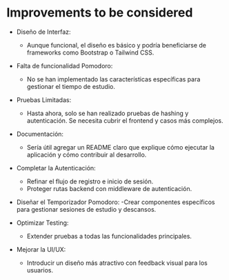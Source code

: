 # Improvements to be considered
- Diseño de Interfaz: 
    - Aunque funcional, el diseño es básico y podría beneficiarse de frameworks como Bootstrap o Tailwind CSS.
- Falta de funcionalidad Pomodoro: 
    - No se han implementado las características específicas para gestionar el tiempo de estudio.
- Pruebas Limitadas: 
    - Hasta ahora, solo se han realizado pruebas de hashing y autenticación. Se necesita cubrir el frontend y casos más complejos.
- Documentación: 
    - Sería útil agregar un README claro que explique cómo ejecutar la aplicación y cómo contribuir al desarrollo.

- Completar la Autenticación: 
    - Refinar el flujo de registro e inicio de sesión.
    - Proteger rutas backend con middleware de autenticación.
- Diseñar el Temporizador Pomodoro:
    -Crear componentes específicos para gestionar sesiones de estudio y descansos.
- Optimizar Testing:
    - Extender pruebas a todas las funcionalidades principales.
- Mejorar la UI/UX:
    - Introducir un diseño más atractivo con feedback visual para los usuarios.